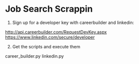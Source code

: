 Job Search Scrappin
===================


1. Sign up for a developer key with careerbuilder and linkedin:

http://api.careerbuilder.com/RequestDevKey.aspx
https://www.linkedin.com/secure/developer


2. Get the scripts and execute them

career_builder.py
linkedin.py
